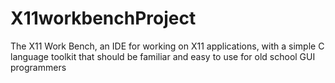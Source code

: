 # X11workbenchProject
The X11 Work Bench, an IDE for working on X11 applications, with a simple C language toolkit that should be familiar and easy to use for old school GUI programmers
